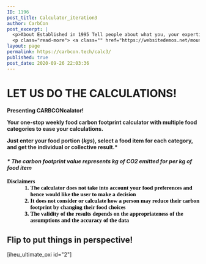 ```yaml
---
ID: 1196
post_title: Calculator_iteration3
author: CarbCon
post_excerpt: |
  <p>About Established in 1995 Tell people about what you, your expertise and experience.  Think about what you would want to see on this page if you were looking at an about page.  This is your chance to tell about how you are qualified to serve them.Nulla hendrerit metus et tincidunt tristique. Fusce molestie commodo mauris, &hellip;</p>
  <p class="read-more"> <a class="" href="https://websitedemos.net/mountain/about/"> <span class="screen-reader-text">About</span> Read More &raquo;</a></p>
layout: page
permalink: https://carbcon.tech/calc3/
published: true
post_date: 2020-09-26 22:03:36
---
```

<h1><b>LET US DO THE CALCULATIONS!</b></h1>
<h4>Presenting<b> CARBCONcalator! </b>

Your one-stop weekly food carbon footprint calculator with multiple food categories to ease your calculations.

Just enter your food portion (<i>kgs</i>), select a food item for each category, and get the individual or collective result.*</h4>
<h4><i>* The carbon footprint value represents kg of CO2 emitted for per kg of food item</i></h4>
<h5>
<p lang="en-US" style="caret-color: rgb(0, 0, 0); color: rgb(0, 0, 0); font-style: normal; white-space: normal; margin: 0in; font-family: Calibri; font-size: 11pt;"><b>Disclaimers</b></p>

<ol type="1" style="caret-color: rgb(0, 0, 0); color: rgb(0, 0, 0); font-style: normal; white-space: normal; margin-left: 0.375in; direction: ltr; unicode-bidi: embed; margin-top: 0in; margin-bottom: 0in; font-family: Calibri; font-size: 11pt;">
 	<li value="1" lang="en-US" style="vertical-align: middle;">The calculator does not take into account your food preferences and hence would like the user to make a decision</li>
 	<li style="vertical-align: middle;">It does not consider or calculate how a person may reduce their carbon footprint by changing their food choices</li>
 	<li style="vertical-align: middle;">The validity of the results depends on the appropriateness of the assumptions and the accuracy of the data</li>
</ol>
</h5>
<h2>Flip to put things in perspective!</h2>
[iheu_ultimate_oxi  id="2"]